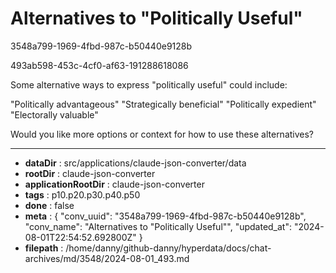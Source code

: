 # Alternatives to "Politically Useful"

3548a799-1969-4fbd-987c-b50440e9128b

493ab598-453c-4cf0-af63-191288618086

 Some alternative ways to express "politically useful" could include:

"Politically advantageous"
"Strategically beneficial"
"Politically expedient"
"Electorally valuable"

Would you like more options or context for how to use these alternatives?

---

* **dataDir** : src/applications/claude-json-converter/data
* **rootDir** : claude-json-converter
* **applicationRootDir** : claude-json-converter
* **tags** : p10.p20.p30.p40.p50
* **done** : false
* **meta** : {
  "conv_uuid": "3548a799-1969-4fbd-987c-b50440e9128b",
  "conv_name": "Alternatives to \"Politically Useful\"",
  "updated_at": "2024-08-01T22:54:52.692800Z"
}
* **filepath** : /home/danny/github-danny/hyperdata/docs/chat-archives/md/3548/2024-08-01_493.md